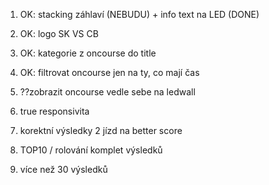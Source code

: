 
1. OK: stacking záhlaví (NEBUDU) + info text na LED (DONE)
2. OK: logo SK VS CB
3. OK: kategorie z oncourse do title
4. OK: filtrovat oncourse jen na ty, co mají čas
5. ??zobrazit oncourse vedle sebe na ledwall

8. true responsivita

10. korektní výsledky 2 jízd na better score

11. TOP10 / rolování komplet výsledků
12. více než 30 výsledků